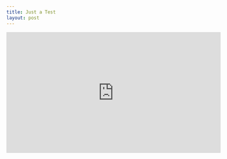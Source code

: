 ```yaml
---
title: Just a Test
layout: post
---
```

<iframe width="560" height="315" src="https://www.youtube.com/embed/byRLYkZkJZE" frameborder="0" allowfullscreen></iframe>